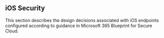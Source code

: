 iOS Security
---

This section describes the design decisions associated with iOS endpoints configured according to guidance in Microsoft 365 Blueprint for Secure Cloud.
